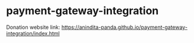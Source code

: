 # payment-gateway-integration
Donation website link: https://anindita-panda.github.io/payment-gateway-integration/index.html
